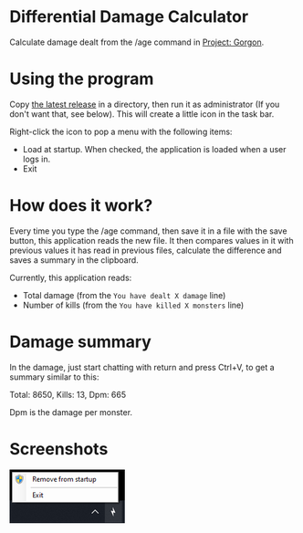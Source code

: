 # Differential Damage Calculator
Calculate damage dealt from the /age command in [Project: Gorgon](https://projectgorgon.com/). 

# Using the program
Copy [the latest release](https://github.com/dlebansais/Kill-Update/releases/download/v1.0.0/PgDmgDiff.exe) in a directory, then run it as administrator (If you don't want that, see below). This will create a little icon in the task bar.

Right-click the icon to pop a menu with the following items:

+ Load at startup. When checked, the application is loaded when a user logs in.
+ Exit

# How does it work?
Every time you type the /age command, then save it in a file with the save button, this application reads the new file. It then compares values in it with previous values it has read in previous files, calculate the difference and saves a summary in the clipboard.

Currently, this application reads:

+ Total damage (from the `You have dealt X damage` line)
+ Number of kills (from the `You have killed X monsters` line) 

# Damage summary

In the damage, just start chatting with return and press Ctrl+V, to get a summary similar to this:

Total: 8650, Kills: 13, Dpm: 665

Dpm is the damage per monster.
 
# Screenshots

![Menu](/Screenshots/Menu.png?raw=true "The app menu")
